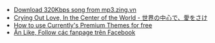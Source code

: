 - [Download 320Kbps song from mp3.zing.vn](#download-320kbps-song-from-mp3-zing-vn)
- [Crying Out Love, In the Center of the World - 世界の中心で、愛をさけ](#sekai-no-chuushin-de-ai-wo-sakebu)
- [How to use Currently's Premium Themes for free](#how-to-use-currentlys-premium-themes-for-free)
- [Ẩn Like, Follow các fanpage trên Facebook](#an-like-follow-cac-fanpage-tren-facebook)

